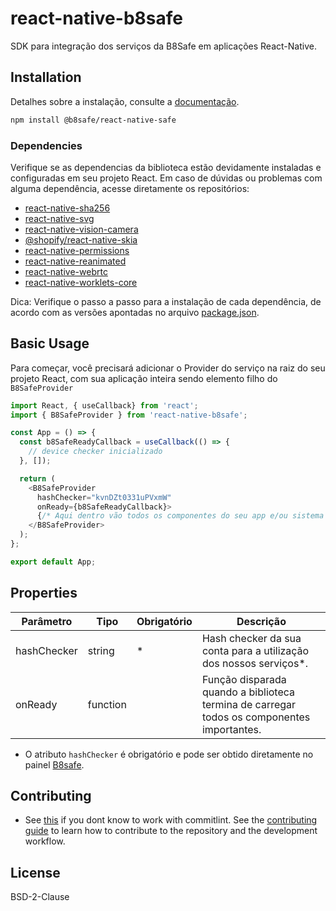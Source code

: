 # react-native-b8safe

SDK para integração dos serviços da B8Safe em aplicações React-Native.

##

## Installation
Detalhes sobre a instalação, consulte a [documentação](https://github.com/brbtcoficial/react-native-b8safe/blob/master/Documentation/Installation.md).
```sh
npm install @b8safe/react-native-safe
```

### Dependencies
Verifique se as dependencias da biblioteca estão devidamente instaladas e configuradas em seu projeto React. Em caso de dúvidas ou problemas com alguma dependência, acesse diretamente os repositórios:

- [react-native-sha256](https://github.com/itinance/react-native-sha256)
- [react-native-svg](https://github.com/software-mansion/react-native-svg?tab=readme-ov-file#installation)
- [react-native-vision-camera](https://github.com/mrousavy/react-native-vision-camera)
- [@shopify/react-native-skia](https://shopify.github.io/react-native-skia/docs/getting-started/installation)
- [react-native-permissions](https://github.com/zoontek/react-native-permissions)
- [react-native-reanimated](https://docs.swmansion.com/react-native-reanimated/docs/fundamentals/getting-started/)
- [react-native-webrtc](https://github.com/react-native-webrtc/react-native-webrtc)
- [react-native-worklets-core](https://github.com/margelo/react-native-worklets-core)

Dica: Verifique o passo a passo para a instalação de cada dependência, de acordo com as versões apontadas no arquivo [package.json](https://github.com/brbtcoficial/react-native-b8safe/blob/master/package.json).

## Basic Usage

Para começar, você precisará adicionar o Provider do serviço na raiz do seu projeto React, com sua aplicação inteira sendo elemento filho do `B8SafeProvider` 

```js
import React, { useCallback} from 'react';
import { B8SafeProvider } from 'react-native-b8safe';

const App = () => {
  const b8SafeReadyCallback = useCallback(() => {
    // device checker inicializado
  }, []);

  return (
    <B8SafeProvider 
      hashChecker="kvnDZt0331uPVxmW"
      onReady={b8SafeReadyCallback}>
      {/* Aqui dentro vão todos os componentes do seu app e/ou sistema de navegação */}
    </B8SafeProvider>
  );
};

export default App;
```

## Properties
| Parâmetro | Tipo | Obrigatório | Descrição |
| --------- | ---- | ------ | ---------- |
| hashChecker | string | \* | Hash checker da sua conta para a utilização dos nossos serviços*. |
| onReady | function |  | Função disparada quando a biblioteca termina de carregar todos os componentes importantes. |

* O atributo `hashChecker` é obrigatório e pode ser obtido diretamente no painel [B8safe](https://safe.b8.com.br/login).

## Contributing

- See [this](https://arunkumarvallal.medium.com/-become-a-pro-at-commit-messages-using-commitlint-56dab86333b3) if you dont know to work with commitlint.
See the [contributing guide](CONTRIBUTING.md) to learn how to contribute to the repository and the development workflow.


## License

BSD-2-Clause